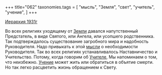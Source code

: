 +++
title="062"
taxonomies.tags = [
 "мысль",
 "Земля",
 "свет",
 "учитель",
 "учение",
]
+++

[Иерархия 1931г](/agni/1931)

Во всех религиях уходящему от [Земли](/tags/Земля) давался напутственный Предстатель, в виде Святого, или Ангела, или усопшего родственника. Так подтверждалось существование загробного мира и надобность Руководителя. Надо привыкать к этой [мысли](/tags/мысль) о необходимости Руководителя. Так во всех религиях устанавливалось Наставничество и Учительство. Потому, когда говорим об [Учителе](/tags/учитель), Мы напоминаем о том, что неизбежно. [Учение](/tags/учение) может жить или обратиться в объятие смерти. Но так легко расцветить жизнь обращением к Свету.   

